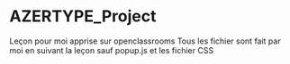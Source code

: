 # AZERTYPE_Project
Leçon pour moi apprise sur openclassrooms Tous les fichier sont fait par moi en suivant la leçon sauf popup.js et les fichier CSS
